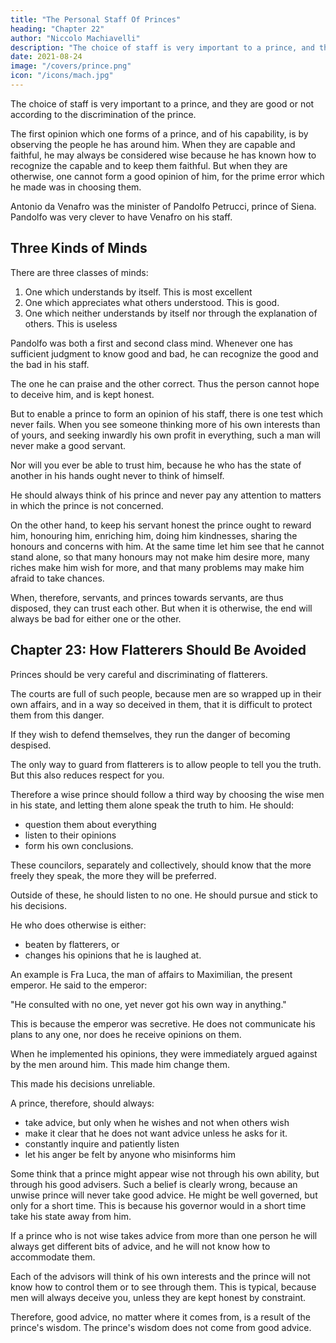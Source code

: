 ```yaml
---
title: "The Personal Staff Of Princes"
heading: "Chapter 22"
author: "Niccolo Machiavelli"
description: "The choice of staff is very important to a prince, and they are good or not according to the discrimination of the prince"
date: 2021-08-24
image: "/covers/prince.png"
icon: "/icons/mach.jpg"
---
```





<!-- ## Chapter 22=  -->

The choice of staff is very important to a prince, and they are good or not according to the discrimination of the prince. 

The first opinion which one forms of a prince, and of his capability, is by observing the people he has around him. When they are capable and faithful, he may always be considered wise because he has known how to recognize the capable and to keep them faithful. But when they are otherwise, one cannot form a good opinion of him, for the prime error which he made was in choosing them. 

Antonio da Venafro was the minister of Pandolfo Petrucci, prince of Siena. Pandolfo was very clever to have Venafro on his staff. 


## Three Kinds of Minds

There are three classes of minds:

1. One which understands by itself. This is most excellent
2. One which appreciates what others understood. This is good.
3. One which neither understands by itself nor through the explanation of others. This is useless


Pandolfo was both a first and second class mind. Whenever one has sufficient judgment to know good and bad, <!--  when it is said and done, although he himself may not have the initiative, --> he can recognize the good and the bad in his staff. 

The one he can praise and the other correct. Thus the person cannot hope to deceive him, and is kept honest.

But to enable a prince to form an opinion of his staff, there is one test which never fails. When you see someone thinking more of his own interests than of yours, and seeking inwardly his own profit in everything, such a man will never make a good servant.

Nor will you ever be able to trust him, because he who has the state of another in his hands ought never to think of himself. 

He should always think of his prince and never pay any attention to matters in which the prince is not concerned.

On the other hand, to keep his servant honest the prince ought to reward him, honouring him, enriching him, doing him kindnesses, sharing the honours and concerns with him. At the same time let him see that
he cannot stand alone, so that many honours may not make him desire more, many riches make him wish for more, and that many problems may make him afraid to take chances. 

When, therefore, servants, and princes towards servants, are thus disposed, they can trust each other. But when it is otherwise, the end will always be bad for either one or the other.


## Chapter 23: How Flatterers Should Be Avoided

Princes should be very careful and discriminating of flatterers. 

The courts are full of such people, because men are so wrapped up in their own affairs, and in a way so deceived in them, that it is difficult to protect them from this danger. 

If they wish to defend themselves, they run the danger of becoming despised. 

The only way to guard from flatterers is to allow people to tell you the truth. But this also reduces respect for you.

Therefore a wise prince should follow a third way by choosing the wise men in his state, and letting them alone speak the truth to him. He should:
- question them about everything
- listen to their opinions
- form his own conclusions.

These councilors, separately and collectively, should know that the more freely they speak, the more they will be preferred. 

Outside of these, he should listen to no one. He should pursue and stick to his decisions. 

He who does otherwise is either:
- beaten by flatterers, or
- changes his opinions that he is laughed at.

An example is Fra Luca, the man of affairs to Maximilian, the present emperor. He said to the emperor: 

"He consulted with no one, yet never got his own way in anything."

This is because the emperor was secretive. He does not communicate his plans to any one, nor does he receive opinions on them. 

When he implemented his opinions, they were immediately argued against by the men around him. This made him change them. 

This made his decisions unreliable.

A prince, therefore, should always:
- take advice, but only when he wishes and not when others wish
- make it clear that he does not want advice unless he asks for it. 
- constantly inquire and patiently listen
- let his anger be felt by anyone who misinforms him


Some think that a prince might appear wise not through his own ability, but through his good advisers. Such a belief is clearly wrong, because an unwise prince will never take good advice. He might be well governed, but only for a short time. This is because his governor would in a short time take his state away from him.

<!-- , unless by chance he has yielded his affairs entirely to one person who happens to be a very clever man.  -->

If a prince who is not wise takes advice from more than one person he will always get different bits of advice, and he will not know how to accommodate them. 

Each of the advisors will think of his own interests and the prince will not know how to control them or to see through them. This is typical, because men will always deceive you, unless they are kept honest by constraint. 

Therefore, good advice, no matter where it comes from, is a result of the prince's wisdom. The prince's wisdom does not come from good advice.


